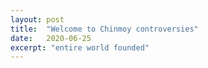 ```yaml
---
layout: post
title:  "Welcome to Chinmoy controversies"
date:   2020-06-25
excerpt: "entire world founded"
---
```

